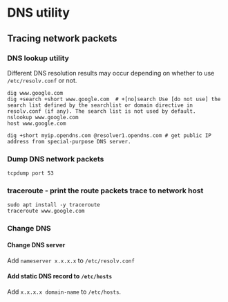 # DNS utility

## Tracing network packets

### DNS lookup utility

Different DNS resolution results may occur depending on whether to use `/etc/resolv.conf` or not.

	dig www.google.com
	dig +search +short www.google.com  # +[no]search Use [do not use] the search list defined by the searchlist or domain directive in resolv.conf (if any). The search list is not used by default.
	nslookup www.google.com
	host www.google.com

	dig +short myip.opendns.com @resolver1.opendns.com # get public IP address from special-purpose DNS server.

### Dump DNS network packets

	tcpdump port 53

### traceroute - print the route packets trace to network host

	sudo apt install -y traceroute
	traceroute www.google.com

### Change DNS

#### Change DNS server
Add `nameserver x.x.x.x` to `/etc/resolv.conf`

#### Add static DNS record to `/etc/hosts`

Add `x.x.x.x domain-name` to `/etc/hosts`.
